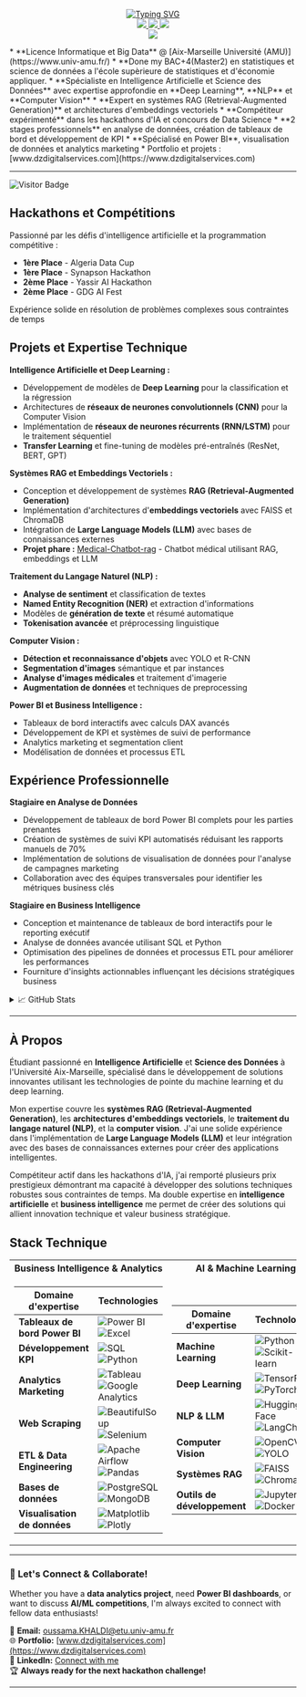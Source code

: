 <p align="center">
   <a href="https://github.com/RobotTopDZ">
    <img src="https://readme-typing-svg.herokuapp.com?font=Georgia&size=18&duration=2000&pause=100&multiline=true&width=500&height=80&lines=KHALDI+Oussama;Intelligence+Artificielle+%7C+Science+des+Donn%C3%A9es;Deep+Learning+%7C+NLP+%7C+Computer+Vision" alt="Typing SVG" />
</a>
<br/>
<a href="https://www.linkedin.com/in/khaldi-oussama-9bb66a299">
    <img src="https://img.shields.io/badge/-Linkedin-blue?style=flat-square&logo=linkedin">
</a>
<a href="mailto:oussama.KHALDI@etu.univ-amu.fr">
    <img src="https://img.shields.io/badge/-Email-red?style=flat-square&logo=gmail&logoColor=white">
</a>
<a href="https://www.dzdigitalservices.com">
    <img src="https://img.shields.io/badge/Portfolio-Website-green?style=flat-square&logo=google-chrome&logoColor=white">
</a>  
<br/> 
<a href="https://github.com/RobotTopDZ">
    <img src="https://github-stats-alpha.vercel.app/api?username=RobotTopDZ&cc=22272e&tc=37BCF6&ic=fff&bc=0000">
</a>

</p>
* **Licence Informatique et Big Data** @ [Aix-Marseille Université (AMU)](https://www.univ-amu.fr/)
* **Done my BAC+4(Master2) en statistiques et science de données a l'école supèrieure de statistiques et d'économie appliquer.
* **Spécialiste en Intelligence Artificielle et Science des Données** avec expertise approfondie en **Deep Learning**, **NLP** et **Computer Vision**
* **Expert en systèmes RAG (Retrieval-Augmented Generation)** et architectures d'embeddings vectoriels
* **Compétiteur expérimenté** dans les hackathons d'IA et concours de Data Science
* **2 stages professionnels** en analyse de données, création de tableaux de bord et développement de KPI
* **Spécialisé en Power BI**, visualisation de données et analytics marketing
* Portfolio et projets : [www.dzdigitalservices.com](https://www.dzdigitalservices.com)

---
![Visitor Badge](https://visitor-badge.laobi.icu/badge?page_id=robottopdz.oussama)

## Hackathons et Compétitions

Passionné par les défis d'intelligence artificielle et la programmation compétitive :

- **1ère Place** - Algeria Data Cup
- **1ère Place** - Synapson Hackathon  
- **2ème Place** - Yassir AI Hackathon
- **2ème Place** - GDG AI Fest

Expérience solide en résolution de problèmes complexes sous contraintes de temps

## Projets et Expertise Technique

**Intelligence Artificielle et Deep Learning :**
- Développement de modèles de **Deep Learning** pour la classification et la régression
- Architectures de **réseaux de neurones convolutionnels (CNN)** pour la Computer Vision
- Implémentation de **réseaux de neurones récurrents (RNN/LSTM)** pour le traitement séquentiel
- **Transfer Learning** et fine-tuning de modèles pré-entraînés (ResNet, BERT, GPT)

**Systèmes RAG et Embeddings Vectoriels :**
- Conception et développement de systèmes **RAG (Retrieval-Augmented Generation)**
- Implémentation d'architectures d'**embeddings vectoriels** avec FAISS et ChromaDB
- Intégration de **Large Language Models (LLM)** avec bases de connaissances externes
- **Projet phare :** [Medical-Chatbot-rag](https://github.com/RobotTopDZ/Medical-Chatbot-rag) - Chatbot médical utilisant RAG, embeddings et LLM

**Traitement du Langage Naturel (NLP) :**
- **Analyse de sentiment** et classification de textes
- **Named Entity Recognition (NER)** et extraction d'informations
- Modèles de **génération de texte** et résumé automatique
- **Tokenisation avancée** et préprocessing linguistique

**Computer Vision :**
- **Détection et reconnaissance d'objets** avec YOLO et R-CNN
- **Segmentation d'images** sémantique et par instances
- **Analyse d'images médicales** et traitement d'imagerie
- **Augmentation de données** et techniques de preprocessing

**Power BI et Business Intelligence :**
- Tableaux de bord interactifs avec calculs DAX avancés
- Développement de KPI et systèmes de suivi de performance
- Analytics marketing et segmentation client
- Modélisation de données et processus ETL

## Expérience Professionnelle

**Stagiaire en Analyse de Données**
- Développement de tableaux de bord Power BI complets pour les parties prenantes
- Création de systèmes de suivi KPI automatisés réduisant les rapports manuels de 70%
- Implémentation de solutions de visualisation de données pour l'analyse de campagnes marketing
- Collaboration avec des équipes transversales pour identifier les métriques business clés

**Stagiaire en Business Intelligence**
- Conception et maintenance de tableaux de bord interactifs pour le reporting exécutif
- Analyse de données avancée utilisant SQL et Python
- Optimisation des pipelines de données et processus ETL pour améliorer les performances
- Fourniture d'insights actionnables influençant les décisions stratégiques business

<details>
<summary>📈 GitHub Stats</summary>
<br>
My Github Stats

![](http://github-profile-summary-cards.vercel.app/api/cards/profile-details?username=RobotTopDZ&theme=dracula) 

![](http://github-profile-summary-cards.vercel.app/api/cards/repos-per-language?username=RobotTopDZ&theme=dracula) 
![](http://github-profile-summary-cards.vercel.app/api/cards/most-commit-language?username=RobotTopDZ&theme=dracula)

</details>

---

## À Propos

Étudiant passionné en **Intelligence Artificielle** et **Science des Données** à l'Université Aix-Marseille, spécialisé dans le développement de solutions innovantes utilisant les technologies de pointe du machine learning et du deep learning.

Mon expertise couvre les **systèmes RAG (Retrieval-Augmented Generation)**, les **architectures d'embeddings vectoriels**, le **traitement du langage naturel (NLP)**, et la **computer vision**. J'ai une solide expérience dans l'implémentation de **Large Language Models (LLM)** et leur intégration avec des bases de connaissances externes pour créer des applications intelligentes.

Compétiteur actif dans les hackathons d'IA, j'ai remporté plusieurs prix prestigieux démontrant ma capacité à développer des solutions techniques robustes sous contraintes de temps. Ma double expertise en **intelligence artificielle** et **business intelligence** me permet de créer des solutions qui allient innovation technique et valeur business stratégique.

## Stack Technique

<table>
<tr><th>Business Intelligence & Analytics</th><th>AI & Machine Learning</th></tr>
<tr><td>

| Domaine d'expertise | Technologies |
|---------------------|--------------|
| **Tableaux de bord Power BI** | ![Power BI](https://img.shields.io/badge/Power_BI-F2C811?style=flat-square&logo=powerbi&logoColor=black) ![Excel](https://img.shields.io/badge/Excel-217346?style=flat-square&logo=microsoft-excel&logoColor=white) |
| **Développement KPI** | ![SQL](https://img.shields.io/badge/SQL-black?style=flat-square&logo=mysql) ![Python](https://img.shields.io/badge/Python-black?style=flat-square&logo=python) |
| **Analytics Marketing** | ![Tableau](https://img.shields.io/badge/Tableau-E97627?style=flat-square&logo=tableau&logoColor=white) ![Google Analytics](https://img.shields.io/badge/Google_Analytics-E37400?style=flat-square&logo=google-analytics&logoColor=white) |
| **Web Scraping** | ![BeautifulSoup](https://img.shields.io/badge/BeautifulSoup-3776AB?style=flat-square&logo=python&logoColor=white) ![Selenium](https://img.shields.io/badge/Selenium-43B02A?style=flat-square&logo=selenium&logoColor=white) |
| **ETL & Data Engineering** | ![Apache Airflow](https://img.shields.io/badge/Apache_Airflow-017CEE?style=flat-square&logo=apache-airflow&logoColor=white) ![Pandas](https://img.shields.io/badge/Pandas-150458?style=flat-square&logo=pandas&logoColor=white) |
| **Bases de données** | ![PostgreSQL](https://img.shields.io/badge/PostgreSQL-316192?style=flat-square&logo=postgresql&logoColor=white) ![MongoDB](https://img.shields.io/badge/MongoDB-4EA94B?style=flat-square&logo=mongodb&logoColor=white) |
| **Visualisation de données** | ![Matplotlib](https://img.shields.io/badge/Matplotlib-black?style=flat-square&logo=python) ![Plotly](https://img.shields.io/badge/Plotly-3F4F75?style=flat-square&logo=plotly&logoColor=white) |

</td><td>

| Domaine d'expertise | Technologies |
|---------------------|--------------|
| **Machine Learning** | ![Python](https://img.shields.io/badge/Python-black?style=flat-square&logo=python) ![Scikit-learn](https://img.shields.io/badge/Scikit_learn-F7931E?style=flat-square&logo=scikit-learn&logoColor=white) |
| **Deep Learning** | ![TensorFlow](https://img.shields.io/badge/TensorFlow-black?style=flat-square&logo=tensorflow) ![PyTorch](https://img.shields.io/badge/PyTorch-black?style=flat-square&logo=pytorch) |
| **NLP & LLM** | ![Hugging Face](https://img.shields.io/badge/Hugging_Face-FFD21E?style=flat-square&logo=huggingface&logoColor=black) ![LangChain](https://img.shields.io/badge/LangChain-1C3C3C?style=flat-square&logo=langchain&logoColor=white) |
| **Computer Vision** | ![OpenCV](https://img.shields.io/badge/OpenCV-27338e?style=flat-square&logo=OpenCV&logoColor=white) ![YOLO](https://img.shields.io/badge/YOLO-00FFFF?style=flat-square&logo=yolo&logoColor=black) |
| **Systèmes RAG** | ![FAISS](https://img.shields.io/badge/FAISS-0467DF?style=flat-square&logo=meta&logoColor=white) ![ChromaDB](https://img.shields.io/badge/ChromaDB-FF6B6B?style=flat-square&logo=chroma&logoColor=white) |
| **Outils de développement** | ![Jupyter](https://img.shields.io/badge/Jupyter-F37626?style=flat-square&logo=jupyter&logoColor=white) ![Docker](https://img.shields.io/badge/Docker-2496ED?style=flat-square&logo=docker&logoColor=white) |

</td></tr> 
</table>

---

### 🤝 Let's Connect & Collaborate!

Whether you have a **data analytics project**, need **Power BI dashboards**, or want to discuss **AI/ML competitions**, I'm always excited to connect with fellow data enthusiasts!

📧 **Email:** [oussama.KHALDI@etu.univ-amu.fr](mailto:oussama.KHALDI@etu.univ-amu.fr)  
🌐 **Portfolio:** [www.dzdigitalservices.com](https://www.dzdigitalservices.com)  
💼 **LinkedIn:** [Connect with me](https://www.linkedin.com/in/khaldi-oussama-9bb66a299)  
🏆 **Always ready for the next hackathon challenge!**

---
